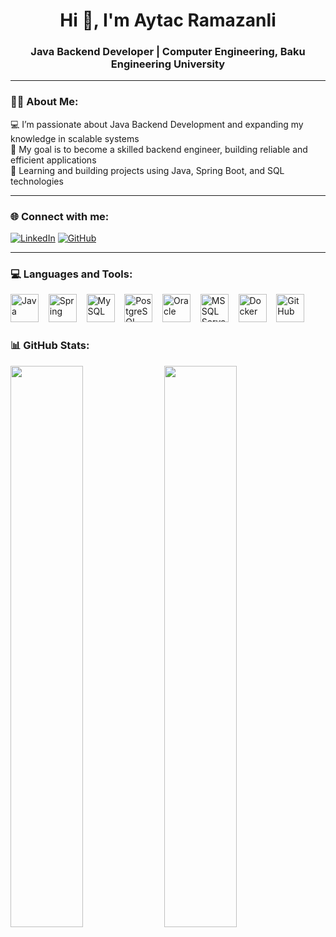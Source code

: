 <h1 align="center">Hi 👋, I'm Aytac Ramazanli</h1>
<h3 align="center">Java Backend Developer | Computer Engineering, Baku Engineering University</h3>

---

### 👩‍🎓 About Me:

💻 I’m passionate about Java Backend Development and expanding my knowledge in scalable systems  
🚀 My goal is to become a skilled backend engineer, building reliable and efficient applications  
🌱 Learning and building projects using Java, Spring Boot, and SQL technologies  

---

### 🌐 Connect with me:

[![LinkedIn](https://img.shields.io/badge/LinkedIn-0A66C2?style=for-the-badge&logo=linkedin&logoColor=white)](https://www.linkedin.com/in/aytac-ramazanl%C4%B1/)
[![GitHub](https://img.shields.io/badge/GitHub-171515?style=for-the-badge&logo=github&logoColor=white)](https://github.com/Aytac7)

---

### 💻 Languages and Tools:

<p align="left">
  <img src="https://cdn.jsdelivr.net/gh/devicons/devicon/icons/java/java-original.svg" alt="Java" width="45" height="45"/>
  &nbsp;&nbsp;
  <img src="https://cdn.jsdelivr.net/gh/devicons/devicon/icons/spring/spring-original.svg" alt="Spring" width="45" height="45"/>
  &nbsp;&nbsp;
  <img src="https://cdn.jsdelivr.net/gh/devicons/devicon/icons/mysql/mysql-original.svg" alt="MySQL" width="45" height="45"/>
  &nbsp;&nbsp;
  <img src="https://cdn.jsdelivr.net/gh/devicons/devicon/icons/postgresql/postgresql-original.svg" alt="PostgreSQL" width="45" height="45"/>
  &nbsp;&nbsp;
  <img src="https://cdn.jsdelivr.net/gh/devicons/devicon/icons/oracle/oracle-original.svg" alt="Oracle" width="45" height="45"/>
  &nbsp;&nbsp;
  <img src="https://upload.wikimedia.org/wikipedia/commons/4/4f/Microsoft_SQL_Server_Logo.png" alt="MS SQL Server" width="45" height="45"/>
  &nbsp;&nbsp;
  <img src="https://cdn.jsdelivr.net/gh/devicons/devicon/icons/docker/docker-original.svg" alt="Docker" width="45" height="45"/>
  &nbsp;&nbsp;
  <img src="https://cdn.jsdelivr.net/gh/devicons/devicon/icons/github/github-original.svg" alt="GitHub" width="45" height="45"/>
</p>


### 📊 GitHub Stats:

<p align="left">
  <img src="https://github-readme-stats.vercel.app/api?username=Aytac7&show_icons=true&theme=tokyonight" width="48%" />
  <img src="https://github-readme-streak-stats.herokuapp.com?user=Aytac7&theme=tokyonight" width="48%"/>
</p>
